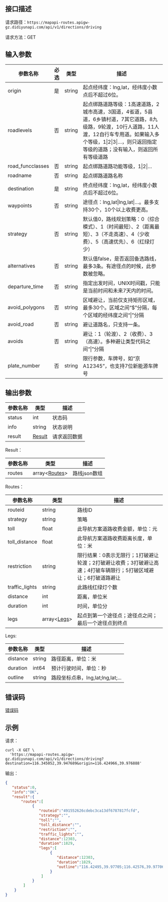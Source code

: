 ## 接口描述
请求路径：`https://mapapi-routes.apigw-gz.didiyunapi.com/api/v1/directions/driving`

请求方法：GET
## 输入参数
|参数名称 | 必选 | 类型 | 描述|
|--------|-----|-----|-----|
|origin| 是 | string      |起点经纬度：lng,lat，经纬度小数点后不超过6位。   |
|roadlevels     | 否 | string      |起点绑路道路等级：1高速道路，2城市高速，3国道，4省道，5县道，6乡镇村道，7其它道路，8九级路，9轮渡，10行人道路，11人渡，12自行车专用道。如果输入多个等级，1&#124;2&#124;3&#124;…，则只返回指定等级的道路；没有输入，则返回所有等级道路     |
|road_funcclasses  | 否 | string     |起点绑路道路功能等级，1&#124;2&#124;…    |
|roadname | 否 | string|起点绑路道路名称   |
|destination | 是 | string|终点经纬度：lng,lat，经纬度小数点后不超过6位。   |
|waypoints | 否 | string|途径点：lng,lat&#124;lng,lat&#124;…。最多支持30个，10个以上收费更高。  |
|strategy | 否 | string|默认值0，路线规划策略：0（综合模式）、1（时间最短）、2（距离最短）、3（不走高速）、4（少收费）、5（高速优先）、6（红绿灯少） |
|alternatives | 否 | string|默认值false，是否返回备选路线，最多3条。有途径点的时候，此参数被忽略。 |
|departure_time | 否 | string|指定出发时间，UNIX时间戳，只能是当前时间和未来7天内的时间。 |
|avoid_polygons | 否 | string|区域避让，当前仅支持矩形区域，最多30个。区域之间“$”分隔，每个区域的经纬度之间“&#124;”分隔 |
|avoid_road | 否 | string|避让道路名，只支持一条。|
|avoids | 否 | string|避让：1（轮渡）、2（收费）、3（高速）。多种避让类型代码之间“&#124;”分隔|
|plate_number | 否 | string|限行参数，车牌号，如“京A12345”，也支持7位新能源车牌号|

## 输出参数
|参数名称  | 类型 | 描述|
|--------|-----|-----|
|status | int  |状态码 |
|info|string|状态说明	|
|result | [Result](#Result)|请求返回数据 |

<span id="Result"></span>
Result：

|参数名称  | 类型 | 描述 |
|--------|-----|-----|
|routes | array<[Routes](#Routes)> | 路线json数组|

<span id="Routes"></span>
Routes：

|参数名称  | 类型 | 描述 |
|--------|-----|-----|
|routeid   | string  |路线ID     |
|strategy   | string  |策略     |
|toll  | float  |此导航方案道路收费金额，单位：元 |
|toll_distance  | float  |此导航方案道路收费距离长度，单位：米    |
|restriction      | string  |限行结果：0表示无限行；1打破避让轮渡；2打破避让收费；3打破避让高速；4打破车辆限行；5打破区域避让；6打破道路避让       |
|traffic_lights  | string    |此路线红绿灯个数     |
|distance  | int    |距离，单位米     |
|duration  | int    |时间，单位分     |
|legs   | array<[Legs](#Legs)>  |起点到第一个途径点；途径点之间；最后一个途径点到终点     |

<span id="Legs"></span>
Legs:

|参数名称  | 类型 | 描述 |
|--------|-----|-----|
|distance   | string  |路径距离，单位：米   |
|duration     | int64  |预计行驶时间，单位：秒 |
|outline   | string  | 路段坐标点串，lng,lat;lng,lat;...   |


## 错误码
[错误码](/static/apimarket-docs/services/地图/错误码.md#errorCode)

## 示例

请求：
``` shell
curl -X GET \
  'https://mapapi-routes.apigw-gz.didiyunapi.com/api/v1/directions/driving?destination=116.345052,39.947689&origin=116.424966,39.976888'
```
输出：
``` json
{
   "status":0,
   "info":"OK",
   "result":{
       "routes":[
            {
               "routeid":"491552626cdebc3ca13df6787817fcfd",
               "strategy":"",
               "toll":"",
               "toll_distance":"",
               "restriction":"",
               "traffic_lights":"",
               "distance":12303,
               "duration":1829,
               "legs":[
                    {
                       "distance":12303,
                       "duration":1829,
                       "outline":"116.42495,39.97705;116.42576,39.97706;"
                    }
                ]
            }
        ]
    }
}
```
